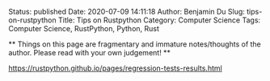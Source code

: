 Status: published
Date: 2020-07-09 14:11:18
Author: Benjamin Du
Slug: tips-on-rustpython
Title: Tips on Rustpython
Category: Computer Science
Tags: Computer Science, RustPython, Python, Rust

**
Things on this page are fragmentary and immature notes/thoughts of the author.
Please read with your own judgement!
**


https://rustpython.github.io/pages/regression-tests-results.html